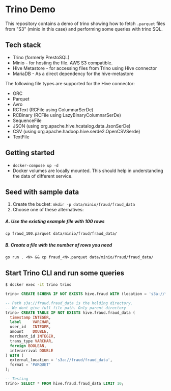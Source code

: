 # Trino Demo

This repository contains a demo of trino showing how to fetch `.parquet` files from "S3" (minio in this case) and performing some queries with trino SQL.

## Tech stack
* Trino (formerly PrestoSQL)
* Minio - for hosting the file. AWS S3 compatible.
* Hive Metastore - for accessing files from Trino using Hive connector
* MariaDB - As a direct dependency for the hive-metastore

The following file types are supported for the Hive connector:

- ORC
- Parquet
- Avro
- RCText (RCFile using ColumnarSerDe)
- RCBinary (RCFile using LazyBinaryColumnarSerDe)
- SequenceFile
- JSON (using org.apache.hive.hcatalog.data.JsonSerDe)
- CSV (using org.apache.hadoop.hive.serde2.OpenCSVSerde)
- TextFile

## Getting started
* `docker-compose up -d`
* Docker volumes are locally mounted. This should help in understanding the data of different service.

## Seed with sample data
1. Create the bucket: `mkdir -p data/minio/fraud/fraud_data`
2. Choose one of these alternatives:

##### A. Use the existing example file with 100 rows
```shell
cp fraud_100.parquet data/minio/fraud/fraud_data/
```

##### B. Create a file with the number of rows you need 
```shell
go run . <N> && cp fraud_<N>.parquet data/minio/fraud/fraud_data/
```

## Start Trino CLI and run some queries

```bash
$ docker exec -it trino trino
```

```sql
trino> CREATE SCHEMA IF NOT EXISTS hive.fraud WITH (location = 's3a://fraud/');
```

```sql
-- Path s3a://fraud.fraud_data is the holding directory.
-- We dont give full file path. Only parent directory
trino> CREATE TABLE IF NOT EXISTS hive.fraud.fraud_data (
  timestamp INTEGER,
  label     VARCHAR,
  user_id   INTEGER,
  amount    DOUBLE,
  merchant_id INTEGER,
  trans_type VARCHAR,
  foreign BOOLEAN,
  interarrival DOUBLE
) WITH (
  external_location = 's3a://fraud/fraud_data',
  format = 'PARQUET'
);
```

```sql
-- Testing
trino> SELECT * FROM hive.fraud.fraud_data LIMIT 10;
```